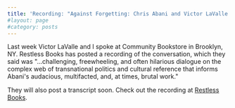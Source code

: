 ```yaml
---
title: 'Recording: "Against Forgetting: Chris Abani and Victor LaValle at Community Bookstore"'
#layout: page
#category: posts
---
```

Last week Victor LaValle and I spoke at Community Bookstore in Brooklyn, NY. Restless Books has posted a recording of the conversation, which they said was "...challenging, freewheeling, and often hilarious dialogue on the complex web of transnational politics and cultural reference that informs Abani's audacious, multifacted, and, at times, brutal work."

They will also post a transcript soon. Check out the recording at [Restless Books](http://www.restlessbooks.com/blog/2014/2/3/chris-abani-at-community-bookstore).